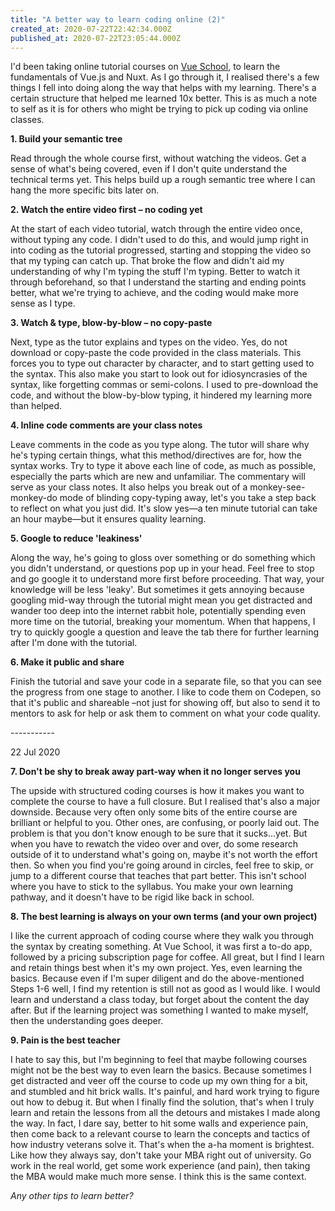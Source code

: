 ```yaml
---
title: "A better way to learn coding online (2)"
created_at: 2020-07-22T22:42:34.000Z
published_at: 2020-07-22T23:05:44.000Z
---
```

I'd been taking online tutorial courses on [Vue School](https://vueschool.io/), to learn the fundamentals of Vue.js and Nuxt. As I go through it, I realised there's a few things I fell into doing along the way that helps with my learning. There's a certain structure that helped me learned 10x better. This is as much a note to self as it is for others who might be trying to pick up coding via online classes.

  

**1\. Build your semantic tree** 

Read through the whole course first, without watching the videos. Get a sense of what's being covered, even if I don't quite understand the technical terms yet. This helps build up a rough semantic tree where I can hang the more specific bits later on.

  

**2\. Watch the entire video first – no coding yet**

At the start of each video tutorial, watch through the entire video once, without typing any code. I didn't used to do this, and would jump right in into coding as the tutorial progressed, starting and stopping the video so that my typing can catch up. That broke the flow and didn't aid my understanding of why I'm typing the stuff I'm typing. Better to watch it through beforehand, so that I understand the starting and ending points better, what we're trying to achieve, and the coding would make more sense as I type. 

  

**3\. Watch & type, blow-by-blow – no copy-paste**

Next, type as the tutor explains and types on the video. Yes, do not download or copy-paste the code provided in the class materials. This forces you to type out character by character, and to start getting used to the syntax. This also make you start to look out for idiosyncrasies of the syntax, like forgetting commas or semi-colons. I used to pre-download the code, and without the blow-by-blow typing, it hindered my learning more than helped.

  

**4\. Inline code comments are your class notes**

Leave comments in the code as you type along. The tutor will share why he's typing certain things, what this method/directives are for, how the syntax works. Try to type it above each line of code, as much as possible, especially the parts which are new and unfamiliar. The commentary will serve as your class notes. It also helps you break out of a monkey-see-monkey-do mode of blinding copy-typing away, let's you take a step back to reflect on what you just did. It's slow yes—a ten minute tutorial can take an hour maybe—but it ensures quality learning.

  

**5\. Google to reduce 'leakiness'**

Along the way, he's going to gloss over something or do something which you didn't understand, or questions pop up in your head. Feel free to stop and go google it to understand more first before proceeding. That way, your knowledge will be less 'leaky'. But sometimes it gets annoying because googling mid-way through the tutorial might mean you get distracted and wander too deep into the internet rabbit hole, potentially spending even more time on the tutorial, breaking your momentum. When that happens, I try to quickly google a question and leave the tab there for further learning after I'm done with the tutorial.

  

**6\. Make it public and share**

Finish the tutorial and save your code in a separate file, so that you can see the progress from one stage to another. I like to code them on Codepen, so that it's public and shareable –not just for showing off, but also to send it to mentors to ask for help or ask them to comment on what your code quality.

  

\-----------

  

22 Jul 2020

  

**7\. Don't be shy to break away part-way when it no longer serves you**

The upside with structured coding courses is how it makes you want to complete the course to have a full closure. But I realised that's also a major downside. Because very often only some bits of the entire course are brilliant or helpful to you. Other ones, are confusing, or poorly laid out. The problem is that you don't know enough to be sure that it sucks...yet. But when you have to rewatch the video over and over, do some research outside of it to understand what's going on, maybe it's not worth the effort then. So when you find you're going around in circles, feel free to skip, or jump to a different course that teaches that part better. This isn't school where you have to stick to the syllabus. You make your own learning pathway, and it doesn't have to be rigid like back in school.

  

**8\. The best learning is always on your own terms (and your own project)**

I like the current approach of coding course where they walk you through the syntax by creating something. At Vue School, it was first a to-do app, followed by a pricing subscription page for coffee. All great, but I find I learn and retain things best when it's my own project. Yes, even learning the basics. Because even if I'm super diligent and do the above-mentioned Steps 1-6 well, I find my retention is still not as good as I would like. I would learn and understand a class today, but forget about the content the day after. But if the learning project was something I wanted to make myself, then the understanding goes deeper.

  

**9\. Pain is the best teacher**

I hate to say this, but I'm beginning to feel that maybe following courses might not be the best way to even learn the basics. Because sometimes I get distracted and veer off the course to code up my own thing for a bit, and stumbled and hit brick walls. It's painful, and hard work trying to figure out how to debug it. But when I finally find the solution, that's when I truly learn and retain the lessons from all the detours and mistakes I made along the way. In fact, I dare say, better to hit some walls and experience pain, then come back to a relevant course to learn the concepts and tactics of how industry veterans solve it. That's when the a-ha moment is brightest. Like how they always say, don't take your MBA right out of university. Go work in the real world, get some work experience (and pain), then taking the MBA would make much more sense. I think this is the same context.   

  

  

_Any other tips to learn better?_

